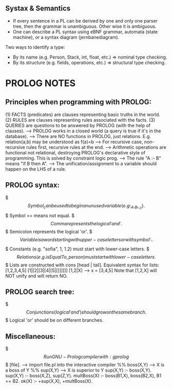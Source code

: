 Systax & Semantics
------------------

- If every sentence in a PL can be derived by one and only one parser tree,
then the grammar is unambiguous. Other wise it is ambiguous.
- One can describe a PL syntax using eBNF grammar, automata (state machine), or
a syntax diagram (jernbanediagram).


Two ways to identify a type:</br>
- By its name (e.g. Person, Stack, int, float, etc.) => nominal type checking.
- By its structure (e.g. fields, operations, etc.) => structural type checking.









PROLOG NOTES
============

Principles when programming with PROLOG:
----------------------------------------
(1) FACTS (predicates) are clauses representing basic truths in the world.
(2) RULES are clauses representing rules associated with the facts.
(3) QUERIES are questions to be answered by PROLOG (with the help of clauses).
--> PROLOG works in a closed world (a query is true if it's in the database).
--> There are NO functions in PROLOG, just relations.
	E.g. relation(a,b) may be understood as f(a)=b
--> For recursive case, non-recursive rules first, recursive rules at the end.
--> Arithmetic operations are functional not relational, destroying PROLOG's
	declarative style of programming. This is solved by constraint logic prog.
--> The rule "A :- B" means "if B then A".
--> The unification/assignment to a variable should happen on the LHS of a rule.

PROLOG syntax:
--------------
$$$ Symbol _ can be used to begin an unused variable (e.g: _A, _B, _, _C).
$$$ Symbol \== means not equal.
$$$ Comma represents the logical 'and'.
$$$ Semicolon represents the logical 'or'.
$$$ Variable is a word starting with upper-case letters or with symbol '_'.
$$$ Constants (e.g. "sofia", 1, 1.2) must start with lower-case letters.
$$$ Relations (e.g. isEqualTo, person) must start with lower-case letters.
$$$ Lists are constructed with cons [head | tail]. Equivalent syntax for lists:
	[1,2,3,4,5]
	[1|[2|[3|[4|[5|[]]]]]]
	[1,2|X] --> x = [3,4,5]
	Note that [1,2,X] will NOT unify and will return NO.

PROLOG search tree:
-------------------
$$$ Conjunctions (logical 'and') should grow on the same branch.
$$$ Logical 'or' should be on different branches.

Miscellaneous:
--------------
$$$ Run GNU-Prolog compiler with: gprolog
$$$ [file]. --> import file.pl into the interactive compiler
%% boss(X,Y) --> X is a boss of Y
%% sup(X,Y) --> X is superior to Y
sup(X,Y) :- boss(X,Y).
sup(X,Y) :- boss(X,Z), sup(Z,Y).
multBoss(X) :- boss(B1,X), boss(B2,X), B1 \== B2.
ok(X) :- \+sup(X,X), \+multBoss(X).